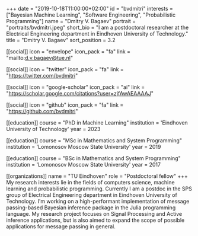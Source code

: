 +++
date = "2019-10-18T11:00:00+02:00"
id = "bvdmitri"
interests = ["Bayesian Machine Learning", "Software Engineering", "Probabilistic Programming"]
name = "Dmitry V. Bagaev"
portrait = "portraits/bvdmitri.jpeg"
short_bio = "I am a postdoctoral researcher at the Electrical Engineering department in Eindhoven University of Technology."
title = "Dmitry V. Bagaev"
sort_position = 3.2

[[social]]
    icon = "envelope"
    icon_pack = "fa"
    link = "mailto:d.v.bagaev@tue.nl"

[[social]]
    icon = "twitter"
    icon_pack = "fa"
    link = "https://twitter.com/bvdmitri"

[[social]]
    icon = "google-scholar"
    icon_pack = "ai"
    link = "https://scholar.google.com/citations?user=zjfAwAEAAAAJ"

[[social]]
    icon = "github"
    icon_pack = "fa"
    link = "https://github.com/bvdmitri"

[[education]]
    course = "PhD in Machine Learning"
    institution = 'Eindhoven University of Technology'
    year = 2023

[[education]]
    course = "MSc in Mathematics and System Programming"
    institution = 'Lomonosov Moscow State University'
    year = 2019

[[education]]
    course = "BSc in Mathematics and System Programming"
    institution = 'Lomonosov Moscow State University'
    year = 2017


[[organizations]]
    name = "TU Eindhoven"
    role = "Postdoctoral fellow"
+++
My research interests lie in the fields of computers science, machine learning and probabilistic programming. Currently I am a postdoc in the SPS group of Electrical Engineering department in Eindhoven University of Technology. I'm working on a high-performant implementation of message passing-based Bayesian inference package in the Julia programming language. My research project focuses on Signal Processing and Active inference applications, but is also aimed to expand the scope of possible applications for message passing in general.
